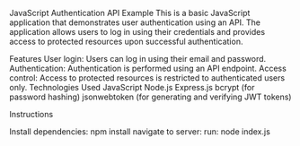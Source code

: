 JavaScript Authentication API Example
This is a basic JavaScript application that demonstrates user authentication using an API. The application allows users to log in using their credentials and provides access to protected resources upon successful authentication.

Features
User login: Users can log in using their email and password.
Authentication: Authentication is performed using an API endpoint.
Access control: Access to protected resources is restricted to authenticated users only.
Technologies Used
JavaScript
Node.js
Express.js
bcrypt (for password hashing)
jsonwebtoken (for generating and verifying JWT tokens)

Instructions

Install dependencies:
npm install
navigate to server:
run: node index.js

